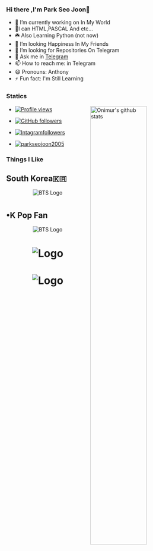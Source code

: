 ### Hi there ,I'm Park Seo Joon👋






- 🔭 I’m currently working on In My World
- 🌱I can HTML,PASCAL And etc...
- ☘️ Also Learning Python (not now)
- 👯 I’m looking Happiness In My Friends 
- 🤔 I’m looking for Repositories On Telegram 
- 💬 Ask me in [Telegram](https://t.me/boy_alone_in_universe)
- 📫 How to reach me: in Telegram
- 😄 Pronouns: Anthony
- ⚡ Fun fact: I'm Still Learning













### Statics

<a href="https://github.com/parkseojoon2005/handle-path-oz">
    <img width="55%" align="right" alt="Onimur's github stats" src="https://github-readme-stats.vercel.app/api?username=parkseojoon2005&show_icons=true&theme=midnight-purple" />
  </a>
  
- [![Profile views](https://gpvc.arturio.dev/parkseojoon2005)](https://gpvc.arturio.dev/parkseojoon2005)
- [![GitHub followers](https://img.shields.io/github/followers/parkseojoon2005.svg?style=social&label=Follow&maxAge=2592000)](https://github.com/parkseojoon2005?tab=followers)
- [![Intagramfollowers](https://img.shields.io/badge/Instagram%20Followers-4d267a?style=style=flat&labelColor=224242&logoColor=white&for-the-badge&logo=instagram)](https://socialblade.com/instagram/user/mr.matheesha_official)
  
- <p align="left"> <a href="https://github.com/parkseojoon2005"><img src="https://github-profile-trophy.vercel.app/?username=parkseojoon2005&no-bg=true" alt="parkseojoon2005" /></a> </p>


### Things I Like

## South Korea🇰🇷

<p align="center">
  <img src="https://telegra.ph/file/ed9dd08d068ad9cc33c3c.jpg" alt="BTS Logo">
</p>
<h1 align="center">


## •K Pop Fan


  
<p align="center">
  <img src="https://telegra.ph/file/2cf90a4565a2f6a3bbdf7.jpg" alt="BTS Logo">
</p>
<h1 align="center">
 <p align="center">
  <img src="https://telegra.ph/file/86a1f5f35167e8546a8b2.jpg" alt="Logo">
</p>
<h1 align="center"> 
    

  <img src="https://telegra.ph/file/ad7ea0bf5cdd14e7b3f63.jpg" alt="Logo">
</p>
<h1 align="center">  
    
    
    
